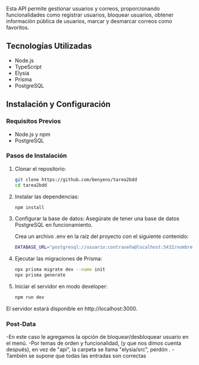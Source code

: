 Esta API permite gestionar usuarios y correos, proporcionando funcionalidades como registrar usuarios, bloquear usuarios, obtener información pública de usuarios, marcar y desmarcar correos como favoritos.

## Tecnologías Utilizadas

- Node.js
- TypeScript
- Elysia
- Prisma
- PostgreSQL

## Instalación y Configuración

### Requisitos Previos

- Node.js y npm
- PostgreSQL

### Pasos de Instalación

1. Clonar el repositorio:

   ```bash
   git clone https://github.com/benyens/tarea2bdd
   cd tarea2bdd

2. Instalar las dependencias:
   ```bash
   npm install

3. Configurar la base de datos:
   Asegúrate de tener una base de datos PostgreSQL en funcionamiento.

   Crea un archivo .env en la raíz del proyecto con el siguiente contenido:
   ```bash
   DATABASE_URL="postgresql://usuario:contraseña@localhost:5432/nombre_de_tu_base_de_datos"

4. Ejecutar las migraciones de Prisma:
   ```bash
   npx prisma migrate dev --name init
   npx prisma generate

5. Iniciar el servidor en modo developer:
   ```bash
   npm run dev

El servidor estará disponible en http://localhost:3000.


### Post-Data

-En este caso le agregamos la opción de bloquear/desbloquear usuario en el menú.
-Por temas de orden y funcionalidad, (y que nos dimos cuenta después), en vez de "api", la carpeta se llama "elysia/src", perdón .
-También se supone que todas las entradas son correctas